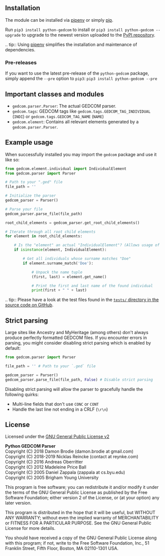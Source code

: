 ## Installation

The module can be installed via [pipenv](https://github.com/pypa/pipenv) or simply [pip](https://pip.pypa.io/).

Run `pip3 install python-gedcom` to install or `pip3 install python-gedcom --upgrade`
to upgrade to the newest version uploaded to the [PyPI repository](https://pypi.org/project/python-gedcom/).

.. tip::
   Using [pipenv](https://github.com/pypa/pipenv) simplifies the installation and maintenance of dependencies.

### Pre-releases

If you want to use the latest pre-release of the `python-gedcom` package,
simply append the `--pre` option to `pip3`: `pip3 install python-gedcom --pre`

## Important classes and modules

* `gedcom.parser.Parser`: The actual GEDCOM parser.
* `gedcom.tags`: GEDCOM tags like `gedcom.tags.GEDCOM_TAG_INDIVIDUAL` (`INDI`) or `gedcom.tags.GEDCOM_TAG_NAME` (`NAME`)
* `gedcom.element`: Contains all relevant elements generated by a `gedcom.parser.Parser`.

## Example usage

When successfully installed you may import the `gedcom` package and use it like so:

```python
from gedcom.element.individual import IndividualElement
from gedcom.parser import Parser

# Path to your ".ged" file
file_path = ''

# Initialize the parser
gedcom_parser = Parser()

# Parse your file
gedcom_parser.parse_file(file_path)

root_child_elements = gedcom_parser.get_root_child_elements()

# Iterate through all root child elements
for element in root_child_elements:

    # Is the "element" an actual "IndividualElement"? (Allows usage of extra functions such as "surname_match" and "get_name".)
    if isinstance(element, IndividualElement):

        # Get all individuals whose surname matches "Doe"
        if element.surname_match('Doe'):

            # Unpack the name tuple
            (first, last) = element.get_name()

            # Print the first and last name of the found individual
            print(first + " " + last)
```

.. tip::
   Please have a look at the test files found in the 
   [`tests/` directory in the source code on GitHub](https://github.com/nickreynke/python-gedcom/tree/master/tests).

## Strict parsing

Large sites like Ancestry and MyHeritage (among others) don't always produce perfectly formatted GEDCOM files.
If you encounter errors in parsing, you might consider disabling strict parsing which is enabled by default:

```python
from gedcom.parser import Parser

file_path = '' # Path to your `.ged` file

gedcom_parser = Parser()
gedcom_parser.parse_file(file_path, False) # Disable strict parsing
```

Disabling strict parsing will allow the parser to gracefully handle the following quirks:

- Multi-line fields that don't use `CONC` or `CONT`
- Handle the last line not ending in a CRLF (`\r\n`)

## License

Licensed under the [GNU General Public License v2](http://www.gnu.org/licenses/gpl-2.0.html)

**Python GEDCOM Parser**
<br>Copyright (C) 2018 Damon Brodie (damon.brodie at gmail.com)
<br>Copyright (C) 2018-2019 Nicklas Reincke (contact at reynke.com)
<br>Copyright (C) 2016 Andreas Oberritter
<br>Copyright (C) 2012 Madeleine Price Ball
<br>Copyright (C) 2005 Daniel Zappala (zappala at cs.byu.edu)
<br>Copyright (C) 2005 Brigham Young University

This program is free software; you can redistribute it and/or modify
it under the terms of the GNU General Public License as published by
the Free Software Foundation; either version 2 of the License, or
(at your option) any later version.

This program is distributed in the hope that it will be useful,
but WITHOUT ANY WARRANTY; without even the implied warranty of
MERCHANTABILITY or FITNESS FOR A PARTICULAR PURPOSE.  See the
GNU General Public License for more details.

You should have received a copy of the GNU General Public License along
with this program; if not, write to the Free Software Foundation, Inc.,
51 Franklin Street, Fifth Floor, Boston, MA 02110-1301 USA.
